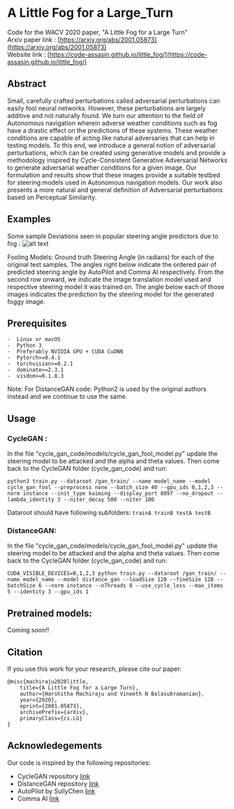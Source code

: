 # A Little Fog for a Large_Turn
Code for the WACV 2020 paper, "A Little Fog for a Large Turn" <br>
Arxiv paper link : [https://arxiv.org/abs/2001.05873](https://arxiv.org/abs/2001.05873)<br>
Website link : [https://code-assasin.github.io/little_fog/](https://code-assasin.github.io/little_fog/)

## Abstract
Small, carefully crafted perturbations called adversarial perturbations can easily fool neural networks.
However, these perturbations are largely additive and not naturally found. We turn our attention to the field of Autonomous navigation wherein adverse weather conditions such as fog have a drastic effect on the predictions of these systems. These weather conditions are capable of acting like natural adversaries that can help in testing models.
To this end, we introduce a general notion of adversarial perturbations, which can be created using generative models and provide a methodology inspired by Cycle-Consistent Generative Adversarial Networks to generate adversarial weather conditions for a given image.
Our formulation and results show that these images provide a suitable testbed for steering models used in Autonomous navigation models. Our work also presents a more natural and general definition of Adversarial perturbations based on Perceptual Similarity.

## Examples
Some sample Deviations seen in popular steering angle predictors due to fog : 
![alt text](https://github.com/code-Assasin/A_Little_fog_for_a_Large_Turn/blob/master/images_readme/stack.png "Samples")

Fooling Models: Ground truth Steering Angle (in radians) for each of the original test samples. The angles right below indicate the ordered pair of predicted steering angle by AutoPilot and Comma AI respectively. From the second row onward, we indicate the image translation model used and respective steering model it was trained on. The angle below each of those images indicates the prediction by the steering model for the generated foggy image.

## Prerequisites 
```
-  Linux or macOS
-  Python 3
-  Preferably NVIDIA GPU + CUDA CuDNN
-  Pytorch>=0.4.1
-  torchvision>=0.2.1
-  dominate>=2.3.1
-  visdom>=0.1.8.3
```
Note: For DistanceGAN code: Python2 is used by the original authors instead and we continue to use the same.


## Usage

### CycleGAN : 
In the file "cycle_gan_code/models/cycle_gan_fool_model.py" update the steering model to be attacked and the alpha and theta values. Then come back to the CycleGAN folder (cycle_gan_code) and run: 
```
python3 train.py --dataroot /gan_train/ --name model_name --model cycle_gan_fool --preprocess none --batch_size 40 --gpu_ids 0,1,2,3 --norm instance --init_type kaiming --display_port 8097 --no_dropout --lambda_identity 3 --niter_decay 500 --niter 100
```
Dataroot should have following subfolders: ```trainA trainB testA testB```

### DistanceGAN:
In the file "cycle_gan_code/models/cycle_gan_fool_model.py" update the steering model to be attacked and the alpha and theta values. Then come back to the CycleGAN folder (cycle_gan_code) and run: 
```
CUDA_VISIBLE_DEVICES=0,1,2,3 python train.py --dataroot /gan_train/ --name model_name --model distance_gan --loadSize 128 --fineSize 128 --batchSize 6 --norm instance --nThreads 8 --use_cycle_loss --max_items 5 --identity 3 --gpu_ids 1
```

## Pretrained models: 
Coming soon!!


## Citation
If you use this work for your research, please cite our paper: 
```
@misc{machiraju2020little,
    title={A Little Fog for a Large Turn},
    author={Harshitha Machiraju and Vineeth N Balasubramanian},
    year={2020},
    eprint={2001.05873},
    archivePrefix={arXiv},
    primaryClass={cs.LG}
}
```

## Acknowledegements
Our code is inspired by the following repositories: 
-  CycleGAN repository [link](https://github.com/junyanz/pytorch-CycleGAN-and-pix2pix)
-  DistanceGAN repository [link](https://github.com/sagiebenaim/DistanceGAN)
-  AutoPilot by SullyChen [link](https://github.com/SullyChen/Autopilot-TensorFlow)
-  Comma AI [link](https://github.com/udacity/self-driving-car/blob/master/steering-models/community-models/rambo/README.md)

